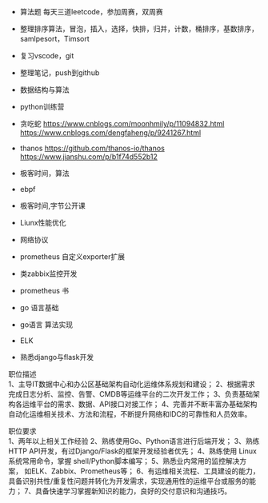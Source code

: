 * 算法题 每天三道leetcode，参加周赛，双周赛
* 整理排序算法，冒泡，插入，选择，快排，归并，计数，桶排序，基数排序，samlpesort，Timsort
* 复习vscode，git
* 整理笔记，push到github
* 数据结构与算法

* python训练营
* 贪吃蛇  https://www.cnblogs.com/moonhmily/p/11094832.html   https://www.cnblogs.com/dengfaheng/p/9241267.html
 * thanos https://github.com/thanos-io/thanos  https://www.jianshu.com/p/b1f74d552b12
* 极客时间，算法
* ebpf
* 极客时间,字节公开课
* Liunx性能优化
* 网络协议
* prometheus 自定义exporter扩展
* 类zabbix监控开发
* prometheus 书
* go 语言基础
* go语言 算法实现
* ELK
* 熟悉django与flask开发


职位描述  
1、主导IT数据中心和办公区基础架构自动化运维体系规划和建设；
2、根据需求完成日志分析、监控、告警、CMDB等运维平台的二次开发工作；
3、负责基础架构各运维平台的需求、数据、API接口对接工作；
4、完善并不断丰富办基础架构自动化运维相关技术、方法和流程，不断提升网络和IDC的可靠性和人员效率。  
  
职位要求  
1、两年以上相关工作经验
2、熟练使用Go、Python语言进行后端开发；
3、熟练HTTP API开发，有过Django/Flask的框架开发经验者优先；
4、熟练使用 Linux 系统常用命令，掌握 shell/Python脚本编写；
5、熟悉业内常用的监控解决方案， 如ELK、Zabbix、Prometheus等；
6、有运维相关流程、工具建设的能力，具备识别共性/重复性问题并转化为开发需求，实现通用性的运维平台或服务的能力；
7、具备快速学习掌握新知识的能力，良好的交付意识和沟通技巧。